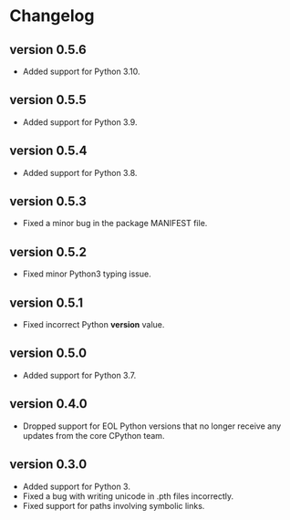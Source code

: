 # Changelog

## version 0.5.6

- Added support for Python 3.10.

## version 0.5.5

- Added support for Python 3.9.

## version 0.5.4

- Added support for Python 3.8.

## version 0.5.3

- Fixed a minor bug in the package MANIFEST file.

## version 0.5.2

- Fixed minor Python3 typing issue.

## version 0.5.1

- Fixed incorrect Python __version__ value.

## version 0.5.0

- Added support for Python 3.7.

## version 0.4.0

- Dropped support for EOL Python versions that no longer
  receive any updates from the core CPython team.

## version 0.3.0

- Added support for Python 3.
- Fixed a bug with writing unicode in .pth files incorrectly.
- Fixed support for paths involving symbolic links.
